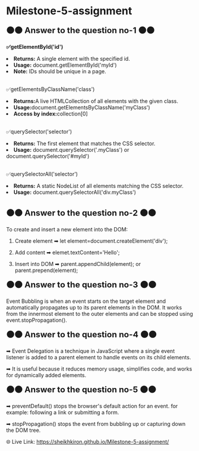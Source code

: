# Milestone-5-assignment
<b style="font-size: 22px;">🟠🟠 Answer to the question no-1 🟠🟠</b>

<b>✅getElementById('id')</b> <br>

<li> <b>Returns:</b> A single element with the specified id.</li>
<li> <b>Usage:</b> document.getElementById('myId')</li>
<li><b>Note:</b> IDs should be unique in a page.</li> <br>

✅getElementsByClassName('class')

<li> <b>Returns:</b>A live HTMLCollection of all elements with the given class.</li>
<li> <b>Usage:</b>document.getElementsByClassName('myClass')</li>
<li> <b>Access by index:</b>collection[0]</li> <br>

✅querySelector('selector')

<li> <b>Returns:</b> The first element that matches the CSS selector.</li>
<li> <b>Usage:</b> document.querySelector('.myClass') or
  document.querySelector('#myId')</li> <br>

✅querySelectorAll('selector')

<li> <b>Returns:</b> A static NodeList of all elements matching the CSS selector.</li>
<li> <b>Usage:</b> document.querySelectorAll('div.myClass')</li> <br>

<b style="font-size: 22px;">🟠🟠 Answer to the question no-2 🟠🟠</b> <br>

To create and insert a new element into the DOM:
1. Create element  ➡
let element=document.createElement('div');
2. Add content     ➡
elemet.textContent='Hello';

3. Insert into DOM ➡
parent.appendChild(element);
or
parent.prepend(element);

<b style="font-size: 22px;">🟠🟠 Answer to the question no-3 🟠🟠</b>

Event Bubbling is when an event starts on the target element and automatically propagates up to its parent elements in
the DOM. It works from the innermost element to the outer elements and can be stopped using event.stopPropagation().

<b style="font-size: 22px;">🟠🟠 Answer to the question no-4 🟠🟠</b>

➡ Event Delegation is a technique in JavaScript where a single event listener is added to a parent element to handle
events on its child elements.

➡ It is useful because it reduces memory usage, simplifies code, and works for dynamically added elements.

<b style="font-size: 22px;">🟠🟠 Answer to the question no-5 🟠🟠</b>

➡ preventDefault() stops the browser's default action for an event.
for example: following a link or submitting a form.

➡ stopPropagation() stops the event from bubbling up or capturing down the DOM tree.




🌐 Live Link: https://sheikhkiron.github.io/Milestone-5-assignment/

